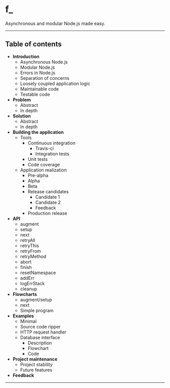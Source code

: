 # f_

Asynchronous and modular Node.js made easy.

---

## Table of contents

* **Introduction**
    - Asynchronous Node.js
    - Modular Node.js
    - Errors in Node.js
    - Separation of concerns
    - Loosely coupled application logic
    - Maintainable code
    - Testable code
* **Problem**
    - Abstract
    - In depth
* **Solution**
    - Abstract
    - In depth
* **Building the application**
    - Tools
        + Continuous integration
            * Travis-ci 
            * Integration tests
        + Unit tests
        + Code coverage
    - Application realization
        + Pre-alpha
        + Alpha
        + Beta
        + Release candidates
            * Candidate 1
            * Candidate 2
            * Feedback
        + Production release
* **API**
    - augment
    - setup
    - next
    - retryAll
    - retryThis
    - retryFrom
    - retryMethod
    - abort
    - finish
    - resetNamespace
    - addErr
    - logErrStack
    - cleanup
* **Flowcharts**
    - augment/setup
    - next
    - Simple program
* **Examples**
    - Minimal
    - Source code ripper
    - HTTP request handler
    - Database interface
        + Description
        + Flowchart
        + Code
* **Project maintenance**
    - Project stability
    - Future features
* **Feedback**

---